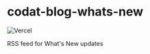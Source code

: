 # codat-blog-whats-new

![Vercel](https://vercelbadge.vercel.app/api/mcclowes/codat-blog-whats-new)

RSS feed for What's New updates
